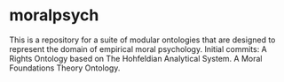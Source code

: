 # moralpsych
This is a repository for a suite of modular ontologies that are designed to represent the domain of empirical moral psychology. 
Initial commits: 
A Rights Ontology based on The Hohfeldian Analytical System.
A Moral Foundations Theory Ontology. 
